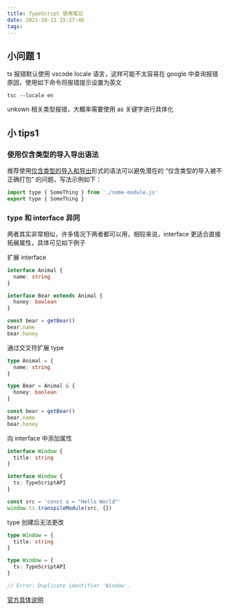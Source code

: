 ```yaml
---
title: TypeScript 使用笔记
date: 2021-10-11 15:27:46
tags:
---
```


## 小问题 1

ts 报错默认使用 vscode locale 语言，这样可能不太容易在 google 中查询报错原因，使用如下命令将报错提示设置为英文

```
tsc --locale en
```

unkown 相关类型报错，大概率需要使用 as 关键字进行具体化

## 小 tips1

### 使用仅含类型的导入导出语法

推荐使用[仅含类型的导入和导出](https://www.typescriptlang.org/docs/handbook/release-notes/typescript-3-8.html#type-only-imports-and-export)形式的语法可以避免潜在的 “仅含类型的导入被不正确打包” 的问题，写法示例如下：

```javascript
import type { SomeThing } from './some-module.js'
export type { SomeThing }
```

### type 和 interface 异同

两者其实非常相似，许多情况下两者都可以用，相较来说，interface 更适合直接拓展属性，具体可见如下例子

扩展 interface

```typescript
interface Animal {
  name: string
}

interface Bear extends Animal {
  honey: boolean
}

const bear = getBear()
bear.name
bear.honey
```

通过交叉符扩展 type

```typescript
type Animal = {
  name: string
}

type Bear = Animal & {
  honey: boolean
}

const bear = getBear()
bear.name
bear.honey
```

向 interface 中添加属性

```typescript
interface Window {
  title: string
}

interface Window {
  ts: TypeScriptAPI
}

const src = 'const a = "Hello World"'
window.ts.transpileModule(src, {})
```

type 创建后无法更改

```typescript
type Window = {
  title: string
}

type Window = {
  ts: TypeScriptAPI
}

// Error: Duplicate identifier 'Window'.
```

[官方具体说明](https://www.typescriptlang.org/docs/handbook/2/everyday-types.html#differences-between-type-aliases-and-interfaces)
